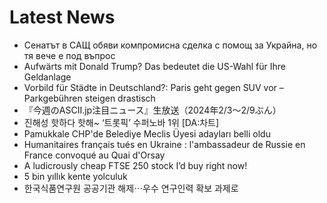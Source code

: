 # Latest News
-  Сенатът в САЩ обяви компромисна сделка с помощ за Украйна, но тя вече е под въпрос
-  Aufwärts mit Donald Trump? Das bedeutet die US-Wahl für Ihre Geldanlage
-  Vorbild für Städte in Deutschland?: Paris geht gegen SUV vor – Parkgebühren steigen drastisch
-  『今週のASCII.jp注目ニュース』生放送（2024年2/3～2/9ぶん）
-  진해성 핫하다 핫해~ ‘트롯픽’ 수퍼노바 1위 [DA:차트]
-  Pamukkale CHP'de Belediye Meclis Üyesi adayları belli oldu
-  Humanitaires français tués en Ukraine : l'ambassadeur de Russie en France convoqué au Quai d'Orsay
-  A ludicrously cheap FTSE 250 stock I’d buy right now!
-  5 bin yıllık kente yolculuk
-  한국식품연구원 공공기관 해제⋯우수 연구인력 확보 과제로
